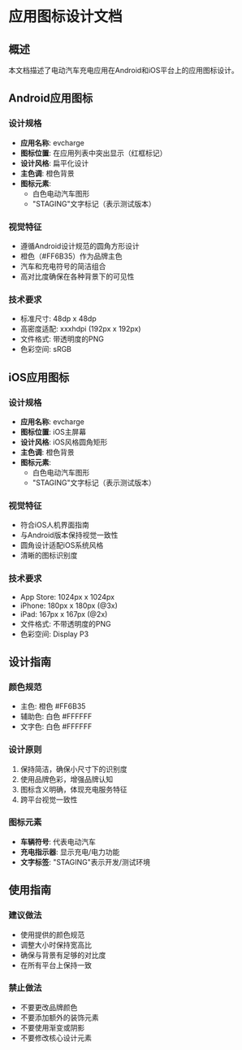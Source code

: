 # 应用图标设计文档

## 概述

本文档描述了电动汽车充电应用在Android和iOS平台上的应用图标设计。

## Android应用图标

### 设计规格
- **应用名称**: evcharge
- **图标位置**: 在应用列表中突出显示（红框标记）
- **设计风格**: 扁平化设计
- **主色调**: 橙色背景
- **图标元素**: 
  - 白色电动汽车图形
  - "STAGING"文字标记（表示测试版本）

### 视觉特征
- 遵循Android设计规范的圆角方形设计
- 橙色（#FF6B35）作为品牌主色
- 汽车和充电符号的简洁组合
- 高对比度确保在各种背景下的可见性

### 技术要求
- 标准尺寸: 48dp x 48dp
- 高密度适配: xxxhdpi (192px x 192px)
- 文件格式: 带透明度的PNG
- 色彩空间: sRGB

## iOS应用图标

### 设计规格
- **应用名称**: evcharge
- **图标位置**: iOS主屏幕
- **设计风格**: iOS风格圆角矩形
- **主色调**: 橙色背景
- **图标元素**:
  - 白色电动汽车图形
  - "STAGING"文字标记（表示测试版本）

### 视觉特征
- 符合iOS人机界面指南
- 与Android版本保持视觉一致性
- 圆角设计适配iOS系统风格
- 清晰的图标识别度

### 技术要求
- App Store: 1024px x 1024px
- iPhone: 180px x 180px (@3x)
- iPad: 167px x 167px (@2x)
- 文件格式: 不带透明度的PNG
- 色彩空间: Display P3

## 设计指南

### 颜色规范
- 主色: 橙色 #FF6B35
- 辅助色: 白色 #FFFFFF
- 文字色: 白色 #FFFFFF

### 设计原则
1. 保持简洁，确保小尺寸下的识别度
2. 使用品牌色彩，增强品牌认知
3. 图标含义明确，体现充电服务特征
4. 跨平台视觉一致性

### 图标元素
- **车辆符号**: 代表电动汽车
- **充电指示器**: 显示充电/电力功能
- **文字标签**: "STAGING"表示开发/测试环境

## 使用指南

### 建议做法
- 使用提供的颜色规范
- 调整大小时保持宽高比
- 确保与背景有足够的对比度
- 在所有平台上保持一致

### 禁止做法
- 不要更改品牌颜色
- 不要添加额外的装饰元素
- 不要使用渐变或阴影
- 不要修改核心设计元素